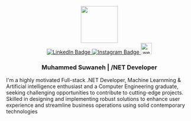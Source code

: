 <div id="header" align="center">
  <img src="https://media.giphy.com/media/M9gbBd9nbDrOTu1Mqx/giphy.gif" width="100"/> 
  <div id="badges">
    <a href="https://www.linkedin.com/in/muhammed-suwaneh-694261132/" target="_blank">
      <img src="https://img.shields.io/badge/LinkedIn-blue?style=for-the-badge&logo=linkedin&logoColor=white" alt="LinkedIn Badge"/>
    </a>
    <a href="https://www.instagram.com/muhammed_suwaneh/?hl=en" target="_blank">
      <img src="https://img.shields.io/badge/Instagram-E4405F?style=for-the-badge&logo=instagram&logoColor=white" alt="Instagram Badge"/>
    </a>
     <a href="https://shorturl.at/bjpKL" target="_blank">
      <img src="https://img.shields.io/badge/-Website-blue" alt="website" height="30px"/>
    </a>
    <h3>Muhammed Suwaneh | <span><b>/NET Developer</b></span></h3>
  </div>
</div>

I'm a highly motivated Full-stack .NET Developer, Machine Learnming & Artificial intelligence enthusiast and a Computer Engineering graduate, seeking challenging opportunities to contribute to cutting-edge projects. Skilled in designing and implementing robust solutions to enhance user experience and streamline business operations using solid contemporary technologies
